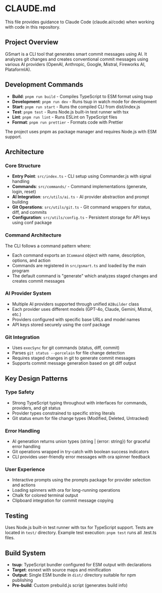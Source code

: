 # CLAUDE.md

This file provides guidance to Claude Code (claude.ai/code) when working with code in this repository.

## Project Overview

GSmart is a CLI tool that generates smart commit messages using AI. It analyzes git changes and creates conventional commit messages using various AI providers (OpenAI, Anthropic, Google, Mistral, Fireworks AI, PlataformIA).

## Development Commands

- **Build**: `pnpm run build` - Compiles TypeScript to ESM format using tsup
- **Development**: `pnpm run dev` - Runs tsup in watch mode for development
- **Start**: `pnpm run start` - Runs the compiled CLI from dist/index.js
- **Test**: `pnpm test` - Runs Node.js built-in test runner with tsx
- **Lint**: `pnpm run lint` - Runs ESLint on TypeScript files
- **Format**: `pnpm run prettier` - Formats code with Prettier

The project uses pnpm as package manager and requires Node.js with ESM support.

## Architecture

### Core Structure

- **Entry Point**: `src/index.ts` - CLI setup using Commander.js with signal handling
- **Commands**: `src/commands/` - Command implementations (generate, login, reset)
- **AI Integration**: `src/utils/ai.ts` - AI provider abstraction and prompt building
- **Git Operations**: `src/utils/git.ts` - Git command wrappers for status, diff, and commits
- **Configuration**: `src/utils/config.ts` - Persistent storage for API keys using conf package

### Command Architecture

The CLI follows a command pattern where:

- Each command exports an `ICommand` object with name, description, options, and action
- Commands are registered in `src/gsmart.ts` and loaded by the main program
- The default command is "generate" which analyzes staged changes and creates commit messages

### AI Provider System

- Multiple AI providers supported through unified `AIBuilder` class
- Each provider uses different models (GPT-4o, Claude, Gemini, Mistral, etc.)
- Providers configured with specific base URLs and model names
- API keys stored securely using the conf package

### Git Integration

- Uses `execSync` for git commands (status, diff, commit)
- Parses `git status --porcelain` for file change detection
- Requires staged changes in git to generate commit messages
- Supports commit message generation based on git diff output

## Key Design Patterns

### Type Safety

- Strong TypeScript typing throughout with interfaces for commands, providers, and git status
- Provider types constrained to specific string literals
- Git status enum for file change types (Modified, Deleted, Untracked)

### Error Handling

- AI generation returns union types (string | {error: string}) for graceful error handling
- Git operations wrapped in try-catch with boolean success indicators
- CLI provides user-friendly error messages with ora spinner feedback

### User Experience

- Interactive prompts using the prompts package for provider selection and actions
- Loading spinners with ora for long-running operations
- Chalk for colored terminal output
- Clipboard integration for commit message copying

## Testing

Uses Node.js built-in test runner with tsx for TypeScript support. Tests are located in `test/` directory. Example test execution: `pnpm test` runs all .test.ts files.

## Build System

- **tsup**: TypeScript bundler configured for ESM output with declarations
- **Target**: esnext with source maps and minification
- **Output**: Single ESM bundle in `dist/` directory suitable for npm publishing
- **Pre-build**: Custom prebuild.js script (generates build info)
